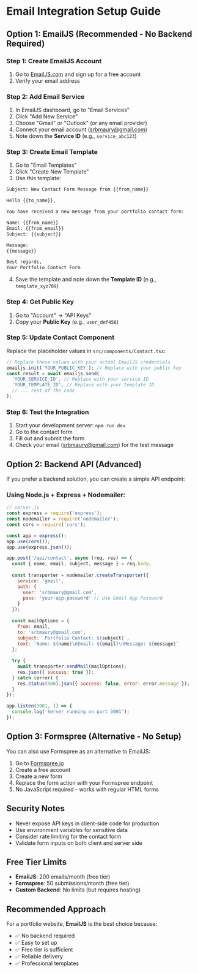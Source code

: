 # Email Integration Setup Guide

## Option 1: EmailJS (Recommended - No Backend Required)

### Step 1: Create EmailJS Account
1. Go to [EmailJS.com](https://www.emailjs.com/) and sign up for a free account
2. Verify your email address

### Step 2: Add Email Service
1. In EmailJS dashboard, go to "Email Services"
2. Click "Add New Service"
3. Choose "Gmail" or "Outlook" (or any email provider)
4. Connect your email account (srbmaury@gmail.com)
5. Note down the **Service ID** (e.g., `service_abc123`)

### Step 3: Create Email Template
1. Go to "Email Templates"
2. Click "Create New Template"
3. Use this template:

```html
Subject: New Contact Form Message from {{from_name}}

Hello {{to_name}},

You have received a new message from your portfolio contact form:

Name: {{from_name}}
Email: {{from_email}}
Subject: {{subject}}

Message:
{{message}}

Best regards,
Your Portfolio Contact Form
```

4. Save the template and note down the **Template ID** (e.g., `template_xyz789`)

### Step 4: Get Public Key
1. Go to "Account" → "API Keys"
2. Copy your **Public Key** (e.g., `user_def456`)

### Step 5: Update Contact Component
Replace the placeholder values in `src/components/Contact.tsx`:

```javascript
// Replace these values with your actual EmailJS credentials
emailjs.init('YOUR_PUBLIC_KEY'); // Replace with your public key
const result = await emailjs.send(
  'YOUR_SERVICE_ID', // Replace with your service ID
  'YOUR_TEMPLATE_ID', // Replace with your template ID
  // ... rest of the code
);
```

### Step 6: Test the Integration
1. Start your development server: `npm run dev`
2. Go to the contact form
3. Fill out and submit the form
4. Check your email (srbmaury@gmail.com) for the test message

## Option 2: Backend API (Advanced)

If you prefer a backend solution, you can create a simple API endpoint:

### Using Node.js + Express + Nodemailer:

```javascript
// server.js
const express = require('express');
const nodemailer = require('nodemailer');
const cors = require('cors');

const app = express();
app.use(cors());
app.use(express.json());

app.post('/api/contact', async (req, res) => {
  const { name, email, subject, message } = req.body;
  
  const transporter = nodemailer.createTransporter({
    service: 'gmail',
    auth: {
      user: 'srbmaury@gmail.com',
      pass: 'your-app-password' // Use Gmail App Password
    }
  });
  
  const mailOptions = {
    from: email,
    to: 'srbmaury@gmail.com',
    subject: `Portfolio Contact: ${subject}`,
    text: `Name: ${name}\nEmail: ${email}\nMessage: ${message}`
  };
  
  try {
    await transporter.sendMail(mailOptions);
    res.json({ success: true });
  } catch (error) {
    res.status(500).json({ success: false, error: error.message });
  }
});

app.listen(3001, () => {
  console.log('Server running on port 3001');
});
```

## Option 3: Formspree (Alternative - No Setup)

You can also use Formspree as an alternative to EmailJS:

1. Go to [Formspree.io](https://formspree.io/)
2. Create a free account
3. Create a new form
4. Replace the form action with your Formspree endpoint
5. No JavaScript required - works with regular HTML forms

## Security Notes

- Never expose API keys in client-side code for production
- Use environment variables for sensitive data
- Consider rate limiting for the contact form
- Validate form inputs on both client and server side

## Free Tier Limits

- **EmailJS**: 200 emails/month (free tier)
- **Formspree**: 50 submissions/month (free tier)
- **Custom Backend**: No limits (but requires hosting)

## Recommended Approach

For a portfolio website, **EmailJS** is the best choice because:
- ✅ No backend required
- ✅ Easy to set up
- ✅ Free tier is sufficient
- ✅ Reliable delivery
- ✅ Professional templates 